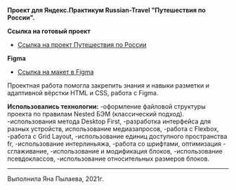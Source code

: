 **Проект для Яндекс.Практикум Russian-Travel "Путешествия по России".**

**Cсылка на готовый проект**
* [Ссылка на проект Путешествия по России](https://ianapylaeva.github.io/russian-travel/)


**Figma**
* [Ссылка на макет в Figma](https://www.figma.com/file/5S2WSbEFL6awjVWJ0NWL8Q/Sprint-3_-Russia-_-desktop-mobile?node-id=28503%3A0)

Проектная работа помогла закрепить знания и навыки разметки и адаптивной вёрстки HTML и CSS, работа с Figma.

__Использовались технологии:__
-оформление файловой структуры проекта по правилам Nested БЭМ (классический подход).
-использования метода Desktop First,
-разработка интерфейса для разных устройств, использование медиазапросов,
-работа с Flexbox,
-работа с Grid Layout,
-использование единиц доступного пространства fr,
-использование интерлиньяжа,
-работа со шрифтами, оптимизация - сглаживание,
-использование и модификация блоков,
-использование псевдоклассов,
-использование относительных размеров блоков.
_________________________________________________________________________________________________________________________________

Выполнила Яна Пылаева, 2021г.